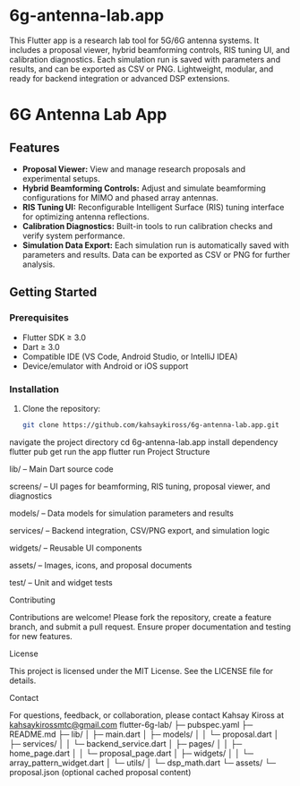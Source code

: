 # 6g-antenna-lab.app
This Flutter app is a research lab tool for 5G/6G antenna systems. 
It includes a proposal viewer, hybrid beamforming controls, 
RIS tuning UI, and calibration diagnostics. 
Each simulation run is saved with parameters and results, 
and can be exported as CSV or PNG. Lightweight, modular, 
and ready for backend integration or advanced DSP extensions.
# 6G Antenna Lab App

## Features

- **Proposal Viewer:** View and manage research proposals and experimental setups.  
- **Hybrid Beamforming Controls:** Adjust and simulate beamforming configurations for MIMO and phased array antennas.  
- **RIS Tuning UI:** Reconfigurable Intelligent Surface (RIS) tuning interface for optimizing antenna reflections.  
- **Calibration Diagnostics:** Built-in tools to run calibration checks and verify system performance.  
- **Simulation Data Export:** Each simulation run is automatically saved with parameters and results. Data can be exported as CSV or PNG for further analysis.  

## Getting Started

### Prerequisites
- Flutter SDK ≥ 3.0
- Dart ≥ 3.0
- Compatible IDE (VS Code, Android Studio, or IntelliJ IDEA)
- Device/emulator with Android or iOS support  

### Installation
1. Clone the repository:  
   ```bash
   git clone https://github.com/kahsaykiross/6g-antenna-lab.app.git
navigate the project directory 
cd 6g-antenna-lab.app
install dependency
flutter pub get
run the app
flutter run
Project Structure

lib/ – Main Dart source code

screens/ – UI pages for beamforming, RIS tuning, proposal viewer, and diagnostics

models/ – Data models for simulation parameters and results

services/ – Backend integration, CSV/PNG export, and simulation logic

widgets/ – Reusable UI components

assets/ – Images, icons, and proposal documents

test/ – Unit and widget tests

Contributing

Contributions are welcome! Please fork the repository, create a feature branch, and submit a pull request. Ensure proper documentation and testing for new features.

License

This project is licensed under the MIT License. See the LICENSE
 file for details.

Contact

For questions, feedback, or collaboration, please contact Kahsay Kiross at kahsaykirossmtc@gmail.com
flutter-6g-lab/
├─ pubspec.yaml
├─ README.md
├─ lib/
│  ├─ main.dart
│  ├─ models/
│  │  └─ proposal.dart
│  ├─ services/
│  │  └─ backend_service.dart
│  ├─ pages/
│  │  ├─ home_page.dart
│  │  └─ proposal_page.dart
│  ├─ widgets/
│  │  └─ array_pattern_widget.dart
│  └─ utils/
│     └─ dsp_math.dart
└─ assets/
   └─ proposal.json   (optional cached proposal content)

